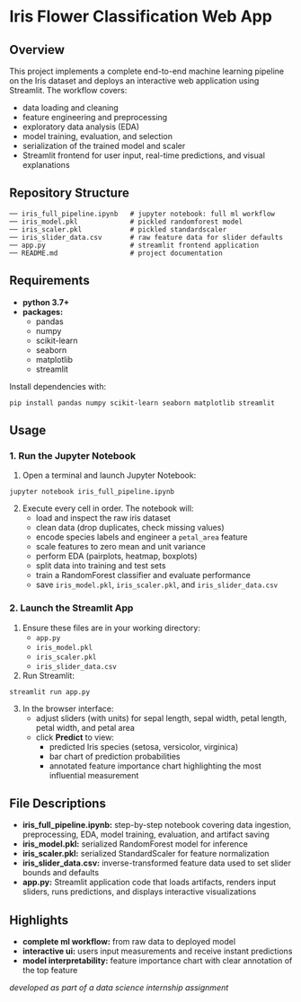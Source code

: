 # Iris Flower Classification Web App

## Overview

This project implements a complete end-to-end machine learning pipeline on the Iris dataset and deploys an interactive web application using Streamlit. The workflow covers:

- data loading and cleaning
- feature engineering and preprocessing
- exploratory data analysis (EDA)
- model training, evaluation, and selection
- serialization of the trained model and scaler
- Streamlit frontend for user input, real-time predictions, and visual explanations


## Repository Structure

```
── iris_full_pipeline.ipynb   # jupyter notebook: full ml workflow  
── iris_model.pkl             # pickled randomforest model  
── iris_scaler.pkl            # pickled standardscaler  
── iris_slider_data.csv       # raw feature data for slider defaults  
── app.py                     # streamlit frontend application  
── README.md                  # project documentation  
```


## Requirements

- **python 3.7+**
- **packages:**
    - pandas
    - numpy
    - scikit-learn
    - seaborn
    - matplotlib
    - streamlit

Install dependencies with:

```
pip install pandas numpy scikit-learn seaborn matplotlib streamlit
```


## Usage

### 1. Run the Jupyter Notebook

1. Open a terminal and launch Jupyter Notebook:

```
jupyter notebook iris_full_pipeline.ipynb
```

2. Execute every cell in order. The notebook will:
    - load and inspect the raw iris dataset
    - clean data (drop duplicates, check missing values)
    - encode species labels and engineer a `petal_area` feature
    - scale features to zero mean and unit variance
    - perform EDA (pairplots, heatmap, boxplots)
    - split data into training and test sets
    - train a RandomForest classifier and evaluate performance
    - save `iris_model.pkl`, `iris_scaler.pkl`, and `iris_slider_data.csv`

### 2. Launch the Streamlit App

1. Ensure these files are in your working directory:
    - `app.py`
    - `iris_model.pkl`
    - `iris_scaler.pkl`
    - `iris_slider_data.csv`
2. Run Streamlit:

```
streamlit run app.py
```

3. In the browser interface:
    - adjust sliders (with units) for sepal length, sepal width, petal length, petal width, and petal area
    - click **Predict** to view:
        - predicted Iris species (setosa, versicolor, virginica)
        - bar chart of prediction probabilities
        - annotated feature importance chart highlighting the most influential measurement

## File Descriptions

- **iris_full_pipeline.ipynb:** step-by-step notebook covering data ingestion, preprocessing, EDA, model training, evaluation, and artifact saving
- **iris_model.pkl:** serialized RandomForest model for inference
- **iris_scaler.pkl:** serialized StandardScaler for feature normalization
- **iris_slider_data.csv:** inverse-transformed feature data used to set slider bounds and defaults
- **app.py:** Streamlit application code that loads artifacts, renders input sliders, runs predictions, and displays interactive visualizations


## Highlights

- **complete ml workflow:** from raw data to deployed model
- **interactive ui:** users input measurements and receive instant predictions
- **model interpretability:** feature importance chart with clear annotation of the top feature

*developed as part of a data science internship assignment*

